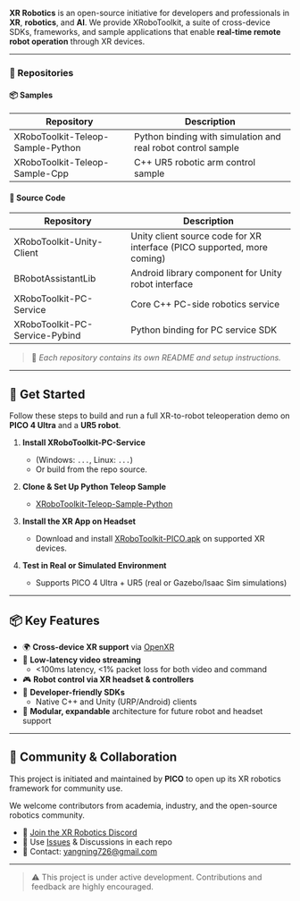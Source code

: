 **XR Robotics** is an open-source initiative for developers and professionals in **XR**, **robotics**, and **AI**. We provide XRoboToolkit, a suite of cross-device SDKs, frameworks, and sample applications that enable **real-time remote robot operation** through XR devices.

---

### 🧰 Repositories

#### 📦 Samples

| Repository                             | Description                                      |
|----------------------------------------|--------------------------------------------------|
| XRoboToolkit-Teleop-Sample-Python   | Python binding with simulation and real robot control sample |
| XRoboToolkit-Teleop-Sample-Cpp       | C++ UR5 robotic arm control sample                           |

#### 🧩 Source Code

|Repository                              | Description                                                                 |
|----------------------------------------|-----------------------------------------------------------------------------|
| XRoboToolkit-Unity-Client              | Unity client source code for XR interface (PICO supported, more coming)  |
| BRobotAssistantLib                     | Android library component for Unity robot interface                      |
| XRoboToolkit-PC-Service                | Core C++ PC-side robotics service                                        |
| XRoboToolkit-PC-Service-Pybind         | Python binding for PC service SDK                                        |

> 📄 *Each repository contains its own README and setup instructions.*


---

## 🚀 Get Started

Follow these steps to build and run a full XR-to-robot teleoperation demo on **PICO 4 Ultra** and a **UR5 robot**.

1. **Install XRoboToolkit-PC-Service**  
   - (Windows: `...`, Linux: `...`)  
   - Or build from the repo source.

2. **Clone & Set Up Python Teleop Sample**  
   - [XRoboToolkit-Teleop-Sample-Python](https://github.com/XR-Robotics/XRoboToolkit-Teleop-Sample-Python)

3. **Install the XR App on Headset**  
   - Download and install [XRoboToolkit-PICO.apk](https://github.com/XR-Robotics/XRoboToolkit-Unity-Client/releases/download/v1.0.0/XRoboToolkit-PICO.apk) on supported XR devices.

4. **Test in Real or Simulated Environment**  
   - Supports PICO 4 Ultra + UR5 (real or Gazebo/Isaac Sim simulations)

---

## 📦 Key Features

- 🌍 **Cross-device XR support** via [OpenXR](https://www.khronos.org/openxr/)
- 📡 **Low-latency video streaming**  
   - <100ms latency, <1% packet loss for both video and command
- 🎮 **Robot control via XR headset & controllers**
- 🧪 **Developer-friendly SDKs**  
   - Native C++ and Unity (URP/Android) clients
- 🧱 **Modular, expandable** architecture for future robot and headset support

---

## 🤝 Community & Collaboration

This project is initiated and maintained by **PICO** to open up its XR robotics framework for community use.

We welcome contributors from academia, industry, and the open-source robotics community.

- 💬 [Join the XR Robotics Discord](https://discord.gg/your-discord-link)
- 🐞 Use [Issues](https://github.com/XR-Robotics/XRoboToolkit/issues) & Discussions in each repo
- 📩 Contact: [yangning726@gmail.com](mailto:yangning726@gmail.com)

---

> ⚠️ This project is under active development. Contributions and feedback are highly encouraged.
